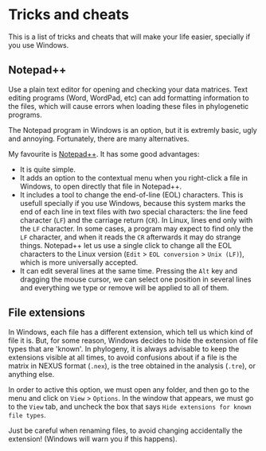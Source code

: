 # Tricks and cheats

This is a list of tricks and cheats that will make your life easier, specially if you use Windows.

## Notepad++

Use a plain text editor for opening and checking your data matrices. Text editing programs (Word, WordPad, etc) can add formatting information to the files, which will cause errors when loading these files in phylogenetic programs.

The Notepad program in Windows is an option, but it is extremly basic, ugly and annoying. Fortunately, there are many alternatives.

My favourite is [Notepad++](https://notepad-plus-plus.org/). It has some good advantages:

- It is quite simple.
- It adds an option to the contextual menu when you right-click a file in Windows, to open directly that file in Notepad++.
- It includes a tool to change the end-of-line (EOL) characters. This is usefull specially if you use Windows, because this system marks the end of each line in text files with *two* special characters: the line feed character (`LF`) and the carriage return (`CR`). In Linux, lines end only with the `LF` character. In some cases, a program may expect to find only the `LF` character, and when it reads the `CR` afterwards it may do strange things. Notepad++ let us use a single click to change all the EOL characters to the Linux version (`Edit` > `EOL conversion` > `Unix (LF)`), which is more universally accepted.
- It can edit several lines at the same time. Pressing the `Alt` key and dragging the mouse cursor, we can select one position in several lines and everything we type or remove will be applied to all of them.

## File extensions

In Windows, each file has a different extension, which tell us which kind of file it is. But, for some reason, Windows decides to hide the extension of file types that are 'known'. In phylogeny, it is always advisable to keep the extensions visible at all times, to avoid confusions about if a file is the matrix in NEXUS format (`.nex`), is the tree obtained in the analysis (`.tre`), or anything else.

In order to active this option, we must open any folder, and then go to the menu and click on `View` > `Options`. In the window that appears, we must go to the `View` tab, and uncheck the box that says `Hide extensions for known file types`.

Just be careful when renaming files, to avoid changing accidentally the extension! (Windows will warn you if this happens).


